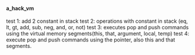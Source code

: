 #### a_hack_vm

test 1: add 2 constant in stack
test 2: operations with constant in stack (eq, lt, gt, add, sub, neg, and, or, not)
test 3: executes pop and push commands using the virtual memory segments(this, that, argument, local, temp)
test 4: execute pop and push commands using the pointer, also this and that segments.